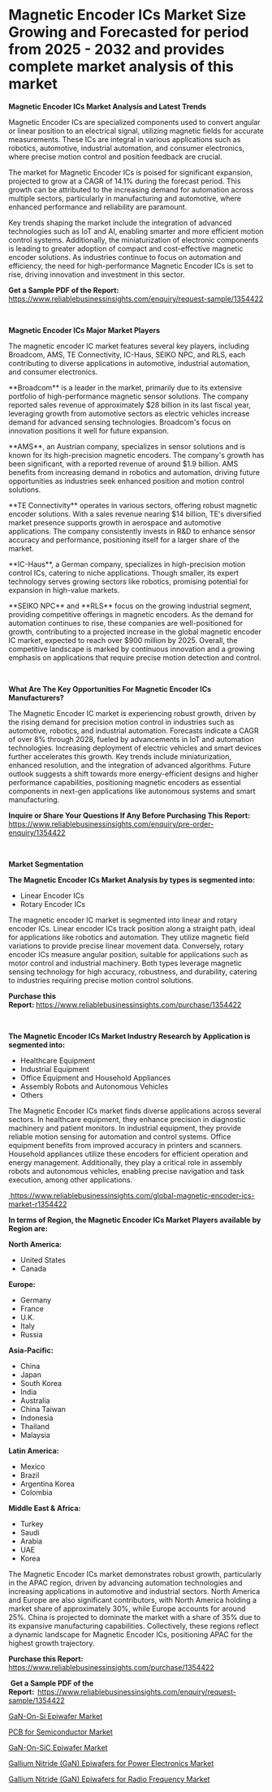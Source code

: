 <p><h1>Magnetic Encoder ICs Market Size Growing and Forecasted for period from 2025 - 2032 and provides complete market analysis of this market</h1></p><p><strong>Magnetic Encoder ICs Market Analysis and Latest Trends</strong></p>
<p><p>Magnetic Encoder ICs are specialized components used to convert angular or linear position to an electrical signal, utilizing magnetic fields for accurate measurements. These ICs are integral in various applications such as robotics, automotive, industrial automation, and consumer electronics, where precise motion control and position feedback are crucial. </p><p>The market for Magnetic Encoder ICs is poised for significant expansion, projected to grow at a CAGR of 14.1% during the forecast period. This growth can be attributed to the increasing demand for automation across multiple sectors, particularly in manufacturing and automotive, where enhanced performance and reliability are paramount. </p><p>Key trends shaping the market include the integration of advanced technologies such as IoT and AI, enabling smarter and more efficient motion control systems. Additionally, the miniaturization of electronic components is leading to greater adoption of compact and cost-effective magnetic encoder solutions. As industries continue to focus on automation and efficiency, the need for high-performance Magnetic Encoder ICs is set to rise, driving innovation and investment in this sector.</p></p>
<p><strong>Get a Sample PDF of the Report:&nbsp;</strong> <a href="https://www.reliablebusinessinsights.com/enquiry/request-sample/1354422?utm_campaign=63&utm_medium=2&utm_source=Github&utm_content=ia&utm_term=13022025&utm_id=magnetic-encoder-ics">https://www.reliablebusinessinsights.com/enquiry/request-sample/1354422</a></p>
<p>&nbsp;</p>
<p><strong>Magnetic Encoder ICs Major Market Players</strong></p>
<p><p>The magnetic encoder IC market features several key players, including Broadcom, AMS, TE Connectivity, IC-Haus, SEIKO NPC, and RLS, each contributing to diverse applications in automotive, industrial automation, and consumer electronics.</p><p>**Broadcom** is a leader in the market, primarily due to its extensive portfolio of high-performance magnetic sensor solutions. The company reported sales revenue of approximately $28 billion in its last fiscal year, leveraging growth from automotive sectors as electric vehicles increase demand for advanced sensing technologies. Broadcom's focus on innovation positions it well for future expansion.</p><p>**AMS**, an Austrian company, specializes in sensor solutions and is known for its high-precision magnetic encoders. The company's growth has been significant, with a reported revenue of around $1.9 billion. AMS benefits from increasing demand in robotics and automation, driving future opportunities as industries seek enhanced position and motion control solutions.</p><p>**TE Connectivity** operates in various sectors, offering robust magnetic encoder solutions. With a sales revenue nearing $14 billion, TE's diversified market presence supports growth in aerospace and automotive applications. The company consistently invests in R&D to enhance sensor accuracy and performance, positioning itself for a larger share of the market.</p><p>**IC-Haus**, a German company, specializes in high-precision motion control ICs, catering to niche applications. Though smaller, its expert technology serves growing sectors like robotics, promising potential for expansion in high-value markets.</p><p>**SEIKO NPC** and **RLS** focus on the growing industrial segment, providing competitive offerings in magnetic encoders. As the demand for automation continues to rise, these companies are well-positioned for growth, contributing to a projected increase in the global magnetic encoder IC market, expected to reach over $900 million by 2025. Overall, the competitive landscape is marked by continuous innovation and a growing emphasis on applications that require precise motion detection and control.</p></p>
<p>&nbsp;</p>
<p><strong>What Are The Key Opportunities For Magnetic Encoder ICs Manufacturers?</strong></p>
<p><p>The Magnetic Encoder IC market is experiencing robust growth, driven by the rising demand for precision motion control in industries such as automotive, robotics, and industrial automation. Forecasts indicate a CAGR of over 8% through 2028, fueled by advancements in IoT and automation technologies. Increasing deployment of electric vehicles and smart devices further accelerates this growth. Key trends include miniaturization, enhanced resolution, and the integration of advanced algorithms. Future outlook suggests a shift towards more energy-efficient designs and higher performance capabilities, positioning magnetic encoders as essential components in next-gen applications like autonomous systems and smart manufacturing.</p></p>
<p><strong>Inquire or Share Your Questions If Any Before Purchasing This Report:</strong> <a href="https://www.reliablebusinessinsights.com/enquiry/pre-order-enquiry/1354422?utm_campaign=63&utm_medium=2&utm_source=Github&utm_content=ia&utm_term=13022025&utm_id=magnetic-encoder-ics">https://www.reliablebusinessinsights.com/enquiry/pre-order-enquiry/1354422</a></p>
<p>&nbsp;</p>
<p><strong>Market Segmentation</strong></p>
<p><strong>The Magnetic Encoder ICs Market Analysis by types is segmented into:</strong></p>
<p><ul><li>Linear Encoder ICs</li><li>Rotary Encoder ICs</li></ul></p>
<p><p>The magnetic encoder IC market is segmented into linear and rotary encoder ICs. Linear encoder ICs track position along a straight path, ideal for applications like robotics and automation. They utilize magnetic field variations to provide precise linear movement data. Conversely, rotary encoder ICs measure angular position, suitable for applications such as motor control and industrial machinery. Both types leverage magnetic sensing technology for high accuracy, robustness, and durability, catering to industries requiring precise motion control solutions.</p></p>
<p><strong>Purchase this Report:&nbsp;</strong><a href="https://www.reliablebusinessinsights.com/purchase/1354422?utm_campaign=63&utm_medium=2&utm_source=Github&utm_content=ia&utm_term=13022025&utm_id=magnetic-encoder-ics">https://www.reliablebusinessinsights.com/purchase/1354422</a></p>
<p>&nbsp;</p>
<p><strong>The Magnetic Encoder ICs Market Industry Research by Application is segmented into:</strong></p>
<p><ul><li>Healthcare Equipment</li><li>Industrial Equipment</li><li>Office Equipment and Household Appliances</li><li>Assembly Robots and Autonomous Vehicles</li><li>Others</li></ul></p>
<p><p>The Magnetic Encoder ICs market finds diverse applications across several sectors. In healthcare equipment, they enhance precision in diagnostic machinery and patient monitors. In industrial equipment, they provide reliable motion sensing for automation and control systems. Office equipment benefits from improved accuracy in printers and scanners. Household appliances utilize these encoders for efficient operation and energy management. Additionally, they play a critical role in assembly robots and autonomous vehicles, enabling precise navigation and task execution, among other applications.</p></p>
<p><a href="https://www.reliablebusinessinsights.com/global-magnetic-encoder-ics-market-r1354422?utm_campaign=63&utm_medium=2&utm_source=Github&utm_content=ia&utm_term=13022025&utm_id=magnetic-encoder-ics">&nbsp;https://www.reliablebusinessinsights.com/global-magnetic-encoder-ics-market-r1354422</a></p>
<p><strong>In terms of Region, the Magnetic Encoder ICs Market Players available by Region are:</strong></p>
<p>
    <p> <strong> North America: </strong>
        <ul>
            <li>United States</li>
            <li>Canada</li>
        </ul>
        </p> 
    <p> <strong> Europe: </strong>
        <ul>
            <li>Germany</li>
            <li>France</li>
            <li>U.K.</li>
            <li>Italy</li>
            <li>Russia</li>
        </ul>
        </p> 
    <p> <strong> Asia-Pacific: </strong>
        <ul>
            <li>China</li>
            <li>Japan</li>
            <li>South Korea</li>
            <li>India</li>
            <li>Australia</li>
            <li>China Taiwan</li>
            <li>Indonesia</li>
            <li>Thailand</li>
            <li>Malaysia</li>
        </ul>
        </p> 
    <p> <strong> Latin America: </strong>
        <ul>
            <li>Mexico</li>
            <li>Brazil</li>
            <li>Argentina Korea</li>
            <li>Colombia</li>
        </ul>
        </p> 
    <p> <strong> Middle East & Africa: </strong>
        <ul>
            <li>Turkey</li>
            <li>Saudi</li>
            <li>Arabia</li>
            <li>UAE</li>
            <li>Korea</li>
        </ul>
    </p>
    </p>
<p><p>The Magnetic Encoder ICs market demonstrates robust growth, particularly in the APAC region, driven by advancing automation technologies and increasing applications in automotive and industrial sectors. North America and Europe are also significant contributors, with North America holding a market share of approximately 30%, while Europe accounts for around 25%. China is projected to dominate the market with a share of 35% due to its expansive manufacturing capabilities. Collectively, these regions reflect a dynamic landscape for Magnetic Encoder ICs, positioning APAC for the highest growth trajectory.</p></p>
<p><strong>Purchase this Report: </strong><a href="https://www.reliablebusinessinsights.com/purchase/1354422?utm_campaign=63&utm_medium=2&utm_source=Github&utm_content=ia&utm_term=13022025&utm_id=magnetic-encoder-ics">https://www.reliablebusinessinsights.com/purchase/1354422</a></p>
<p>&nbsp;<strong>Get a Sample PDF of the Report:&nbsp;&nbsp;</strong><a href="https://www.reliablebusinessinsights.com/enquiry/request-sample/1354422?utm_campaign=63&utm_medium=2&utm_source=Github&utm_content=ia&utm_term=13022025&utm_id=magnetic-encoder-ics">https://www.reliablebusinessinsights.com/enquiry/request-sample/1354422</a></p>
<p><strong></strong></p>
<p><p><a href="https://github.com/miottaredlin79/Market-Research-Report-List-1/blob/main/gan-on-si-epiwafer-market.md?utm_campaign=63&utm_medium=2&utm_source=Github&utm_content=ia&utm_term=13022025&utm_id=magnetic-encoder-ics">GaN-On-Si Epiwafer Market</a></p><p><a href="https://github.com/buqjavesora/Market-Research-Report-List-1/blob/main/pcb-for-semiconductor-market.md?utm_campaign=63&utm_medium=2&utm_source=Github&utm_content=ia&utm_term=13022025&utm_id=magnetic-encoder-ics">PCB for Semiconductor Market</a></p><p><a href="https://github.com/rrapajecundi/Market-Research-Report-List-1/blob/main/gan-on-sic-epiwafer-market.md?utm_campaign=63&utm_medium=2&utm_source=Github&utm_content=ia&utm_term=13022025&utm_id=magnetic-encoder-ics">GaN-On-SiC Epiwafer Market</a></p><p><a href="https://github.com/paljuhubeyde/Market-Research-Report-List-1/blob/main/gallium-nitride-gan-epiwafers-for-power-electronics-market.md?utm_campaign=63&utm_medium=2&utm_source=Github&utm_content=ia&utm_term=13022025&utm_id=magnetic-encoder-ics">Gallium Nitride (GaN) Epiwafers for Power Electronics Market</a></p><p><a href="https://github.com/vilolakoreni/Market-Research-Report-List-1/blob/main/gallium-nitride-gan-epiwafers-for-radio-frequency-market.md?utm_campaign=63&utm_medium=2&utm_source=Github&utm_content=ia&utm_term=13022025&utm_id=magnetic-encoder-ics">Gallium Nitride (GaN) Epiwafers for Radio Frequency Market</a></p></p>